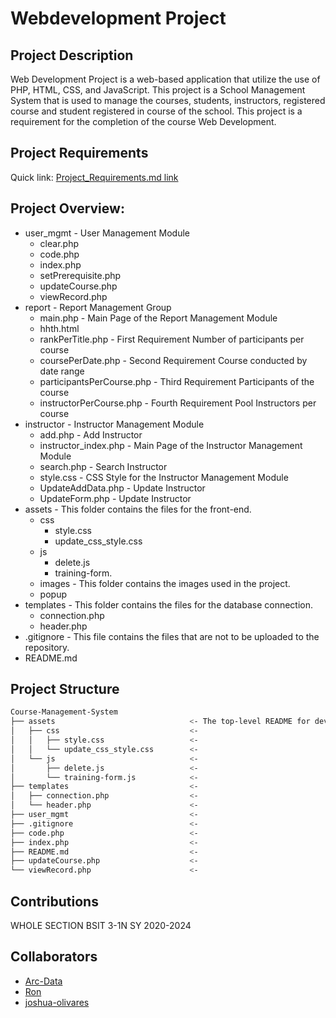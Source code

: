 # Webdevelopment Project

## Project Description
Web Development Project is a web-based application that utilize the use of PHP, HTML, CSS, and JavaScript. This project is a School Management System that is used to manage the courses, students, instructors, registered course and student registered in course of the school. 
This project is a requirement for the completion of the course Web Development.

## Project Requirements
Quick link: [Project_Requirements.md link](https://github.com/Arc-Data/TrainingManagementSystem/blob/report_mgmt/Requirements.md)


## Project Overview:
- user_mgmt                         - User Management Module
    - clear.php
    - code.php
    - index.php
    - setPrerequisite.php
    - updateCourse.php
    - viewRecord.php
- report                            - Report Management Group
    - main.php                      - Main Page of the Report Management Module
    - hhth.html         
    - rankPerTitle.php              - First Requirement Number of participants per course
    - coursePerDate.php             - Second Requirement Course conducted by date range
    - participantsPerCourse.php     - Third Requirement Participants of the course
    - instructorPerCourse.php       - Fourth Requirement Pool Instructors per course
- instructor                        - Instructor Management Module
    - add.php                       - Add Instructor
    - instructor_index.php          - Main Page of the Instructor Management Module
    - search.php                    - Search Instructor
    - style.css                     - CSS Style for the Instructor Management Module
    - UpdateAddData.php             - Update Instructor
    - UpdateForm.php                - Update Instructor
- assets                            - This folder contains the files for the front-end.
    - css
        - style.css
        - update_css_style.css
    - js
        - delete.js
        - training-form.
    - images                        - This folder contains the images used in the project.
    - popup
- templates                         - This folder contains the files for the database connection.
    - connection.php
    - header.php
- .gitignore                        - This file contains the files that are not to be uploaded to the repository.
- README.md


## Project Structure
```bash
Course-Management-System
├── assets                              <- The top-level README for developers/collaborators using this project.
│   ├── css                             <-
│   │   ├── style.css                   <-
│   │   └── update_css_style.css        <-
│   └── js                              <-
│       ├── delete.js                   <-
│       └── training-form.js            <-
├── templates                           <-
│   ├── connection.php                  <-
│   └── header.php                      <-
├── user_mgmt                           <-
├── .gitignore                          <-
├── code.php                            <-
├── index.php                           <-
├── README.md                           <-
├── updateCourse.php                    <-
└── viewRecord.php                      <-
```

## Contributions
WHOLE SECTION BSIT 3-1N SY 2020-2024

## Collaborators
- [Arc-Data](https://github.com/Arc-Data)
- [Ron](https://github.com/Arc-Data)
- [joshua-olivares]()